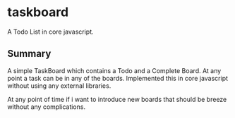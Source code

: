 # taskboard
A Todo List in core javascript.

## Summary

A simple TaskBoard which contains a Todo and a Complete Board. At any point a task can be in any of the boards.
Implemented this in core javascript without using any external libraries.

At any point of time if i want to introduce new boards that should be breeze without any complications.
